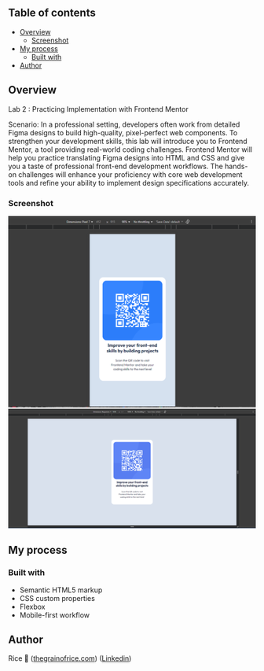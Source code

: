 

## Table of contents

- [Overview](#overview)
  - [Screenshot](#screenshot)
- [My process](#my-process)
  - [Built with](#built-with)
- [Author](#author)


## Overview

Lab 2 : Practicing Implementation with Frontend Mentor

Scenario:
 In a professional setting, developers often work from detailed Figma designs to build high-quality, pixel-perfect web components. To strengthen your development skills, this lab will introduce you to Frontend Mentor, a tool providing real-world coding challenges. Frontend Mentor will help you practice translating Figma designs into HTML and CSS and give you a taste of professional front-end development workflows. The hands-on challenges will enhance your proficiency with core web development tools and refine your ability to implement design specifications accurately.


### Screenshot
![alt text](image-1.png)
![alt text](image-2.png)


## My process

### Built with

- Semantic HTML5 markup
- CSS custom properties
- Flexbox
- Mobile-first workflow



## Author

 Rice 🍚 
 ([thegrainofrice.com](https://www.thegrainofrice.com/))
 ([Linkedin](www.linkedin.com/in/patrice-maxwell))


